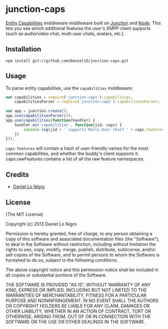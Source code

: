 junction-caps
=============

[Entity Capabilities](http://xmpp.org/extensions/xep-0115.html) middleware middleware built on 
[Junction](http://github.com/jaredhanson/junction) and [Node](http://nodejs.org). This lets you see 
which additional features the user's XMPP client supports (such as audio/video chat, multi user 
chats, avatars, etc.).

Installation
------------

```
npm install git://github.com/Daniel15/junction-caps.git
```

Usage
-----

To parse entity capabilities, use the `capabilities` middleware:

```javascript
var capabilities = require('junction-caps').capabilities,
	capabilitiesParser = require('junction-caps').capabilitiesParser;
	
var app = junction.create();
app.use(capabilitiesParser());
app.use(capabilities(function(handler) {
	handler.on('capabilities', function(jid, caps) {
		console.log(jid + ' supports Multi-User chat? ' + caps.features.muc + ', XHTML? ' + caps.features.xhtml);
	})
}));
```

`caps.features` will contain a hash of user-friendly names for the most common capabilities, and 
whether the buddy's client supports it. caps.rawFeatures contains a list of all the raw feature
namespaces.

Credits
-------

   - [Daniel Lo Nigro](http://dan.cx/)
   
License
-------

(The MIT License)

Copyright (c) 2013 Daniel Lo Nigro

Permission is hereby granted, free of charge, to any person obtaining a copy of
this software and associated documentation files (the "Software"), to deal in
the Software without restriction, including without limitation the rights to
use, copy, modify, merge, publish, distribute, sublicense, and/or sell copies of
the Software, and to permit persons to whom the Software is furnished to do so,
subject to the following conditions:

The above copyright notice and this permission notice shall be included in all
copies or substantial portions of the Software.

THE SOFTWARE IS PROVIDED "AS IS", WITHOUT WARRANTY OF ANY KIND, EXPRESS OR
IMPLIED, INCLUDING BUT NOT LIMITED TO THE WARRANTIES OF MERCHANTABILITY, FITNESS
FOR A PARTICULAR PURPOSE AND NONINFRINGEMENT. IN NO EVENT SHALL THE AUTHORS OR
COPYRIGHT HOLDERS BE LIABLE FOR ANY CLAIM, DAMAGES OR OTHER LIABILITY, WHETHER
IN AN ACTION OF CONTRACT, TORT OR OTHERWISE, ARISING FROM, OUT OF OR IN
CONNECTION WITH THE SOFTWARE OR THE USE OR OTHER DEALINGS IN THE SOFTWARE.
